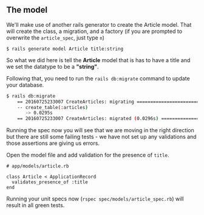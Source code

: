 ## The model
We'll make use of another rails generator to create the Article model. That will create the class, a migration, and a factory (if you are prompted to overwrite the `article_spec`, just type `n`)

`$ rails generate model Article title:string`

So what we did here is tell the **Article** model that is has to have a title and we set the datatype to be a **"string"**.

Following that, you need to run the `rails db:migrate` command to update your database.

```bash
$ rails db:migrate
    == 20160725233007 CreateArticles: migrating ===================================
    -- create_table(:articles)
       -> 0.0295s
    == 20160725233007 CreateArticles: migrated (0.0296s) ==========================
```
Running the spec now you will see that we are moving in the right direction but there are still some failing tests - we have not set up any validations and those assertions are giving us errors.

Open the model file and add validation for the presence of `title`.

```
# app/models/article.rb

class Article < ApplicationRecord
  validates_presence_of :title
end
```

Running your unit specs now (`rspec spec/models/article_spec.rb`) will result in all green tests.